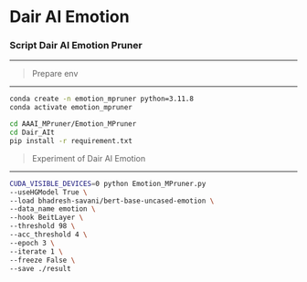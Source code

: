 # Dair AI Emotion

### Script Dair AI Emotion Pruner

---

> Prepare env
> 

---

```bash
conda create -n emotion_mpruner python=3.11.8
conda activate emotion_mpruner

cd AAAI_MPruner/Emotion_MPruner
cd Dair_AIt
pip install -r requirement.txt
```

> Experiment of Dair AI Emotion
> 

---

```bash
CUDA_VISIBLE_DEVICES=0 python Emotion_MPruner.py 
--useHGModel True \
--load bhadresh-savani/bert-base-uncased-emotion \
--data_name emotion \
--hook BeitLayer \
--threshold 98 \
--acc_threshold 4 \
--epoch 3 \
--iterate 1 \
--freeze False \
--save ./result
```
